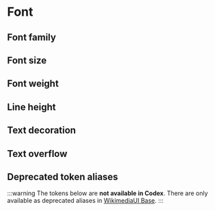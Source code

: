 <script setup>
import CdxDocsTokensTable from '../../src/components/tokens/TokensTable.vue';
import tokens from '@wikimedia/codex-design-tokens/theme-wikimedia-ui.json';
import aliases from '@wikimedia/codex-design-tokens/deprecated-aliases-wikimedia-ui-base.json';
</script>

# Font

## Font family

<cdx-docs-tokens-table
	:tokens="tokens['font-family']"
	token-demo="CdxDocsFontDemo"
	token-category="font"
	css-property="font-family"
/>

## Font size

<cdx-docs-tokens-table
	:tokens="tokens['font-size']"
	token-demo="CdxDocsFontDemo"
	token-category="font"
	css-property="font-size"
/>

## Font weight

<cdx-docs-tokens-table
	:tokens="tokens['font-weight']"
	token-demo="CdxDocsFontDemo"
	token-category="font"
	css-property="font-weight"
/>

## Line height

<cdx-docs-tokens-table
	:tokens="tokens['line-height']"
	token-demo="CdxDocsFontDemo"
	token-category="font"
	css-property="line-height"
/>

## Text decoration

<cdx-docs-tokens-table
	:tokens="tokens['text-decoration']"
	token-demo="CdxDocsFontDemo"
	token-category="font"
	css-property="text-decoration"
/>

## Text overflow

<cdx-docs-tokens-table
	:tokens="tokens['text-overflow']"
	token-demo="CdxDocsFontDemo"
	token-category="font"
	css-property="text-overflow"
/>

## Deprecated token aliases

:::warning
The tokens below are **not available in Codex**. There are only available as deprecated aliases in
[WikimediaUI Base](https://www.npmjs.com/package/wikimedia-ui-base).
:::

<cdx-docs-tokens-table
	:tokens="aliases['line-height']"
	token-demo="CdxDocsFontDemo"
	token-category="font"
	css-property="line-height"
/>
